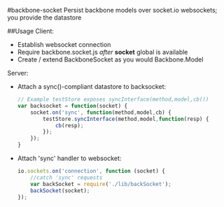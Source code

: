 #backbone-socket
Persist backbone models over socket.io websockets; you provide the datastore

##Usage
Client:

- Establish websocket connection
- Require backbone.socket.js _after_ **socket** global is available
- Create / extend BackboneSocket as you would Backbone.Model

Server:

- Attach a sync()-compliant datastore to backsocket:

	``` javascript
	// Example testStore exposes syncInterface(method,model,cb())
	var backsocket = function(socket) {
		socket.on('sync', function(method,model,cb) {
			testStore.syncInterface(method,model,function(resp) {
				cb(resp);
			});
		});
	}
	```
	
- Attach 'sync' handler to websocket:

	``` javascript
	io.sockets.on('connection', function (socket) {
		//catch 'sync' requests
		var backSocket = require('./lib/backSocket');
		backSocket(socket);
	});
	```